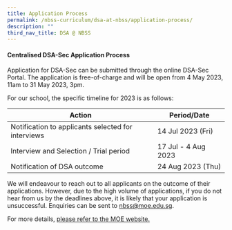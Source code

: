 ```yaml
---
title: Application Process
permalink: /nbss-curriculum/dsa-at-nbss/application-process/
description: ""
third_nav_title: DSA @ NBSS
---
```

#### Centralised DSA-Sec Application Process

Application for DSA-Sec can be submitted through the online DSA-Sec Portal. The application is free-of-charge and will be open from 4 May 2023, 11am to 31 May 2023, 3pm. 

For our school, the specific timeline for 2023 is as follows:

| Action | Period/Date | 
| -------- | -------- | 
| Notification to applicants selected for interviews | 14 Jul 2023 (Fri)     | 
| Interview and Selection / Trial period | 17 Jul - 4 Aug 2023     | 
| Notification of DSA outcome | 24 Aug 2023 (Thu)     | 

We will endeavour to reach out to all applicants on the outcome of their applications. However, due to the high volume of applications, if you do not hear from us by the deadlines above, it is likely that your application is unsuccessful. Enquiries can be sent to nbss@moe.edu.sg.

For more details, [please refer to the MOE website.](http://www.moe.gov.sg/dsa-sec)